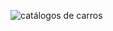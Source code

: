 ![catálogos de carros](https://github.com/pedroszh/catalogos-de-carros/assets/132362271/486b68c1-6ec9-4859-88ce-9c235a5535ce)
